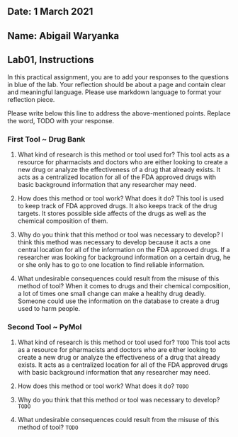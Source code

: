 ## Date: 1 March 2021

## Name: Abigail Waryanka

## Lab01, Instructions

In this practical assignment, you are to add your responses to the questions in blue of the lab. Your reflection should be about a page and contain clear and meaningful language. Please use markdown language to format your reflection piece.

Please write below this line to address the above-mentioned points. Replace the word, TODO with your response.

### First Tool ~ Drug Bank
  1. What kind of research is this method or tool used for?
  This tool acts as a resource for pharmacists and doctors who are either looking to create a new drug or analyze the effectiveness of a drug that already exists. It acts as a centralized location for all of the FDA approved drugs with basic background information that any researcher may need.

  2. How does this method or tool work? What does it do?
  This tool is used to keep track of FDA approved drugs. It also keeps track of the drug targets. It stores possible side affects of the drugs as well as the chemical composition of them.


  3. Why do you think that this method or tool was necessary to develop?
  I think this method was necessary to develop because it acts a one central location for all of the information on the FDA approved drugs. If a researcher was looking for background information on a certain drug, he or she only has to go to one location to find reliable information.

  4. What undesirable consequences could result from the misuse of this method of tool?
  When it comes to drugs and their chemical composition, a lot of times one small change can make a healthy drug deadly. Someone could use the information on the database to create a drug used to harm people.


### Second Tool ~ PyMol

 1. What kind of research is this method or tool used for?
 `TODO`
 This tool acts as a resource for pharmacists and doctors who are either looking to create a new drug or analyze the effectiveness of a drug that already exists. It acts as a centralized location for all of the FDA approved drugs with basic background information that any researcher may need.

 2. How does this method or tool work? What does it do?
 `TODO`

 3. Why do you think that this method or tool was necessary to develop?
 `TODO`

 4. What undesirable consequences could result from the misuse of this method of tool? `TODO`
